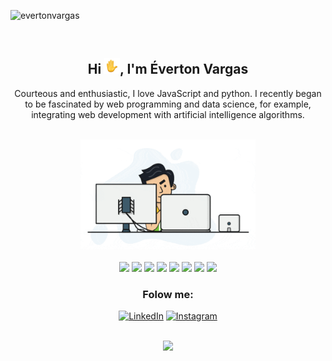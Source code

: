 <p align="left"> <img src="https://komarev.com/ghpvc/?username=evertonvargas&color=brightgreen" alt="evertonvargas"/></p><br>
<h2 align="center">Hi <img src="images/wave-animated.gif" width="25px">, I'm Éverton Vargas</h2>
<p align="center">Courteous and enthusiastic, I love JavaScript and python. I recently began to be fascinated by web programming and data science, for example, 
integrating web development with artificial intelligence algorithms.</p>

<p align="center">
<br>
<img src="images/dev.gif" width="280px"><br><br>
<img src="https://img.shields.io/badge/-JavaScript-EDD222?style=flat&logo=javascript&logoColor=white">
<img src="https://img.shields.io/badge/-HTML5-E34F26?style=flat&logo=html5&logoColor=white">
<img src="https://img.shields.io/badge/-CSS3-1572B6?style=flat&logo=css3">
<img src="https://img.shields.io/badge/-ReactJS-51CBF2?style=flat&logo=react&logoColor=white">
<img src="https://img.shields.io/badge/-NodeJS-6EBF20?style=flat&logo=node.js&logoColor=white">
<img src="https://img.shields.io/badge/-Express-black?style=flat&logo=express&logoColor=white">
<img src="https://img.shields.io/badge/-PostgreSQL-4169E1?style=flat&logo=PostgreSQL&logoColor=white">
<img src="https://img.shields.io/badge/-MongoDB-47A248?style=flat&logo=mongodb&logoColor=white">
</p>

<h3 align="center">Folow me: </h3>
<p align ="center">
<a href="#" target="_blank"><img src="https://img.shields.io/badge/LinkedIn%20-%230077B5.svg?&style=for-the-badge&logo=linkedin&logoColor=white" alt="LinkedIn"/></a>
<a href="https://www.instagram.com/evertonjvargas/"><img src="https://img.shields.io/badge/Instagram%20-%23E4405F.svg?&style=for-the-badge&logo=Instagram&logoColor=white" alt="Instagram"/></a>
</p>
<br/>

<div align="center">
    <img src="https://github-readme-stats.vercel.app/api/top-langs/?username=evertonvargas&layout=compact&theme=algolia" />
</div>





